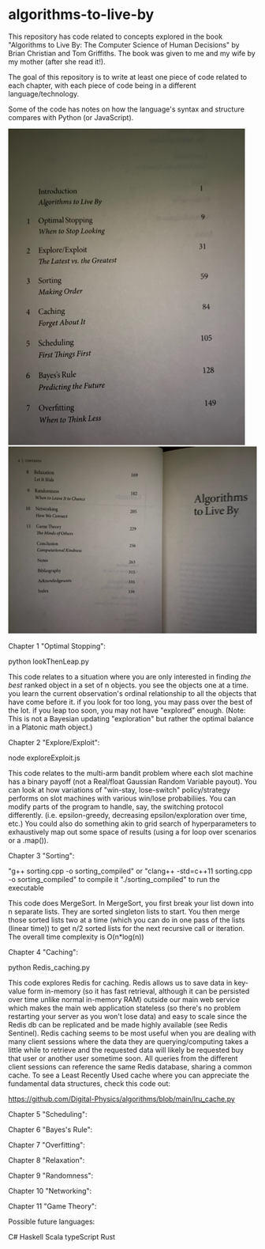 # algorithms-to-live-by
This repository has code related to concepts explored in the book "Algorithms to Live By: The Computer Science of Human Decisions" by Brian Christian and Tom Griffiths. The book was given to me and my wife by my mother (after she read it!).

The goal of this repository is to write at least one piece of code related to each chapter, with each piece of code being in a different language/technology.

Some of the code has notes on how the language's syntax and structure compares with Python (or JavaScript).

![chapter listings](img/IMG_5568.jpg)
![chapter listings](img/IMG_5569.jpg)

Chapter 1 "Optimal Stopping": 

python lookThenLeap.py 

This code relates to a situation where you are only interested in finding *the best* ranked object in a set of n objects.
you see the objects one at a time. you learn the current observation's ordinal relationship to all the objects that have come before it.
if you look for too long, you may pass over the best of the lot. if you leap too soon, you may not have "explored" enough. 
(Note: This is not a Bayesian updating "exploration" but rather the optimal balance in a Platonic math object.)

Chapter 2 "Explore/Exploit":

node exploreExploit.js 

This code relates to the multi-arm bandit problem where each slot machine has a binary payoff (not a Real/float Gaussian Random Variable payout).
You can look at how variations of "win-stay, lose-switch" policy/strategy performs on slot machines with various win/lose probabiliies.
You can modify parts of the program to handle, say, the switching protocol differently. (i.e. epsilon-greedy, decreasing epsilon/exploration over time, etc.) You could also do something akin to grid search of hyperparameters to exhaustively map out some space of results (using a for loop over scenarios or a .map()).

Chapter 3 "Sorting":

"g++ sorting.cpp -o sorting_compiled" or "clang++ -std=c++11 sorting.cpp -o sorting_compiled" to compile it 
"./sorting_compiled" to run the executable

This code does MergeSort. In MergeSort, you first break your list down into n separate lists. They are sorted singleton lists to start. You then merge those sorted lists two at a time (which you can do in one pass of the lists (linear time)) to get n/2 sorted lists for the next recursive call or iteration. The overall time complexity is O(n*log(n))

Chapter 4 "Caching":

python Redis_caching.py

This code explores Redis for caching. Redis allows us to save data in key-value form in-memory (so it has fast retrieval, although it can be persisted over time unlike normal in-memory RAM) outside our main web service which makes the main web application stateless (so there's no problem restarting your server as you won't lose data) and easy to scale since the Redis db can be replicated and be made highly available (see Redis Sentinel). Redis caching seems to be most useful when you are dealing with many client sessions where the data they are querying/computing takes a little while to retrieve and the requested data will likely be requested buy that user or another user sometime soon. All queries from the different client sessions can reference the same Redis database, sharing a common cache. To see a Least Recently Used cache where you can appreciate the fundamental data structures, check this code out:

https://github.com/Digital-Physics/algorithms/blob/main/lru_cache.py

Chapter 5 "Scheduling":

Chapter 6 "Bayes's Rule":

Chapter 7 "Overfitting":

Chapter 8 "Relaxation":

Chapter 9 "Randomness":

Chapter 10 "Networking":

Chapter 11 "Game Theory":

Possible future languages:


C#
Haskell
Scala
typeScript
Rust


